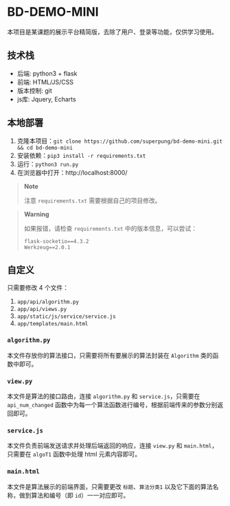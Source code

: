 # BD-DEMO-MINI

本项目是某课题的展示平台精简版，去除了用户、登录等功能，仅供学习使用。

## 技术栈

- 后端: python3 + flask
- 前端: HTML/JS/CSS
- 版本控制: git
- js库: Jquery, Echarts

## 本地部署

1. 克隆本项目：`git clone https://github.com/superpung/bd-demo-mini.git && cd bd-demo-mini`
2. 安装依赖：`pip3 install -r requirements.txt`
3. 运行：`python3 run.py`
4. 在浏览器中打开：http://localhost:8000/

> **Note**
>
> 注意 `requirements.txt` 需要根据自己的项目修改。

> **Warning**
>
> 如果报错，请检查 `requirements.txt` 中的版本信息，可以尝试：
> ```
> flask-socketio==4.3.2
> Werkzeug==2.0.1
> ```

## 自定义

只需要修改 4 个文件：
1. `app/api/algorithm.py`
2. `app/api/views.py`
3. `app/static/js/service/service.js`
4. `app/templates/main.html`

### `algorithm.py`

本文件存放你的算法接口，只需要将所有要展示的算法封装在 `Algorithm` 类的函数中即可。

### `view.py`

本文件是算法的接口路由，连接 `algorithm.py` 和 `service.js`，只需要在 `api_num_changed` 函数中为每一个算法函数进行编号，根据前端传来的参数分别返回即可。

### `service.js`

本文件负责前端发送请求并处理后端返回的响应，连接 `view.py` 和 `main.html`，只需要在 `algoT1` 函数中处理 html 元素内容即可。

### `main.html`

本文件是算法展示的前端界面，只需要更改 `标题`、`算法分类1` 以及它下面的算法名称，做到算法和编号（即 `id`）一一对应即可。
